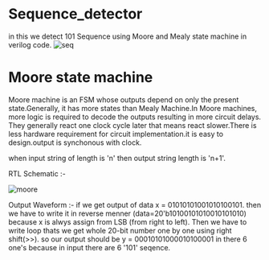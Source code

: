 # Sequence_detector
in this we detect 101 Sequence using Moore and Mealy state machine in verilog code.
![seq](https://github.com/purveshthummar/Sequence_detector/assets/140932979/d003a8e1-be44-43f5-8f64-a3464a1537e6)

# Moore state machine
Moore machine is an FSM whose outputs depend on only the present state.Generally, it has more states than Mealy Machine.In Moore machines, more logic is required to decode the outputs resulting in more circuit delays. They generally react one clock cycle later that means react slower.There is less hardware requirement for circuit implementation.it is easy to design.output is synchonous with clock.

when input string of length is 'n' then output string length is 'n+1'.  

RTL Schematic :-

![moore](https://github.com/purveshthummar/Sequence_detector/assets/140932979/8177a008-5140-4c14-b0fb-8dcb9fc3f008)

Output Waveform :-
if we get output of data x = 01010101001010100101. then we have to write it in reverse menner (data=20'b10100101010010101010) because x is alwys assign from LSB (from right to left). Then we have to write loop thats we get whole 20-bit number one by one using right shift(>>). so our output should be y = 00010101000010100001 in there 6 one's because in input there are 6 '101' seqence.





